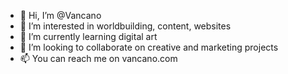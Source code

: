 - 👋 Hi, I’m @Vancano
- 👀 I’m interested in worldbuilding, content, websites
- 🌱 I’m currently learning digital art
- 💞️ I’m looking to collaborate on creative and marketing projects
- 📫 You can reach me on vancano.com

<!---
Vancano/Vancano is a ✨ special ✨ repository because its `README.md` (this file) appears on your GitHub profile.
You can click the Preview link to take a look at your changes.
--->
